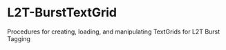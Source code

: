 L2T-BurstTextGrid
=================

Procedures for creating, loading, and manipulating TextGrids for L2T Burst Tagging

